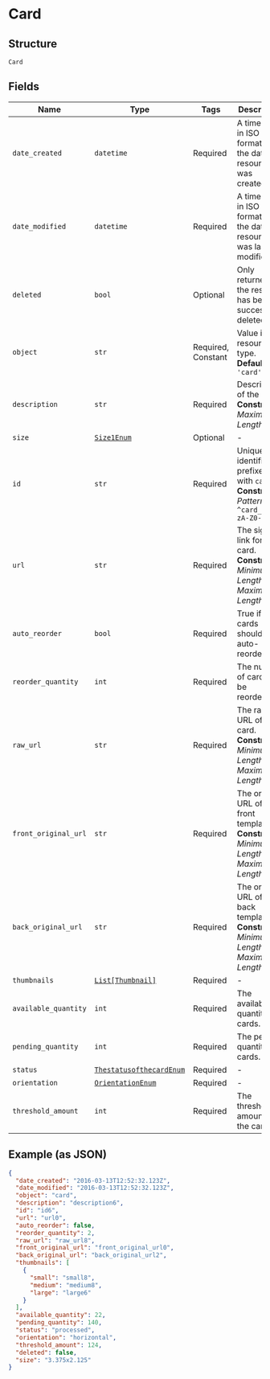 
# Card

## Structure

`Card`

## Fields

| Name | Type | Tags | Description |
|  --- | --- | --- | --- |
| `date_created` | `datetime` | Required | A timestamp in ISO 8601 format of the date the resource was created. |
| `date_modified` | `datetime` | Required | A timestamp in ISO 8601 format of the date the resource was last modified. |
| `deleted` | `bool` | Optional | Only returned if the resource has been successfully deleted. |
| `object` | `str` | Required, Constant | Value is resource type.<br>**Default**: `'card'` |
| `description` | `str` | Required | Description of the card.<br>**Constraints**: *Maximum Length*: `255` |
| `size` | [`Size1Enum`](../../doc/models/size-1-enum.md) | Optional | - |
| `id` | `str` | Required | Unique identifier prefixed with `card_`.<br>**Constraints**: *Pattern*: `^card_[a-zA-Z0-9]+$` |
| `url` | `str` | Required | The signed link for the card.<br>**Constraints**: *Minimum Length*: `1`, *Maximum Length*: `2083` |
| `auto_reorder` | `bool` | Required | True if the cards should be auto-reordered. |
| `reorder_quantity` | `int` | Required | The number of cards to be reordered. |
| `raw_url` | `str` | Required | The raw URL of the card.<br>**Constraints**: *Minimum Length*: `1`, *Maximum Length*: `2083` |
| `front_original_url` | `str` | Required | The original URL of the front template.<br>**Constraints**: *Minimum Length*: `1`, *Maximum Length*: `2083` |
| `back_original_url` | `str` | Required | The original URL of the back template.<br>**Constraints**: *Minimum Length*: `1`, *Maximum Length*: `2083` |
| `thumbnails` | [`List[Thumbnail]`](../../doc/models/thumbnail.md) | Required | - |
| `available_quantity` | `int` | Required | The available quantity of cards. |
| `pending_quantity` | `int` | Required | The pending quantity of cards. |
| `status` | [`ThestatusofthecardEnum`](../../doc/models/thestatusofthecard-enum.md) | Required | - |
| `orientation` | [`OrientationEnum`](../../doc/models/orientation-enum.md) | Required | - |
| `threshold_amount` | `int` | Required | The threshold amount of the card |

## Example (as JSON)

```json
{
  "date_created": "2016-03-13T12:52:32.123Z",
  "date_modified": "2016-03-13T12:52:32.123Z",
  "object": "card",
  "description": "description6",
  "id": "id6",
  "url": "url0",
  "auto_reorder": false,
  "reorder_quantity": 2,
  "raw_url": "raw_url8",
  "front_original_url": "front_original_url0",
  "back_original_url": "back_original_url2",
  "thumbnails": [
    {
      "small": "small8",
      "medium": "medium8",
      "large": "large6"
    }
  ],
  "available_quantity": 22,
  "pending_quantity": 140,
  "status": "processed",
  "orientation": "horizontal",
  "threshold_amount": 124,
  "deleted": false,
  "size": "3.375x2.125"
}
```

